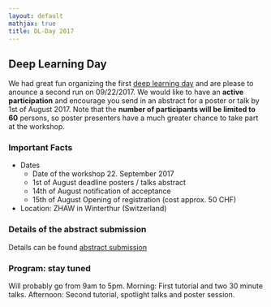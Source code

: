 ```yaml
---
layout: default
mathjax: true
title: DL-Day 2017
---
```


## Deep Learning Day

We had great fun organizing the first [deep learning day](https://sites.google.com/site/sdsdlday2016/) and are please to anounce a second run on 09/22/2017. We would like to have an **active participation** and encourage you send in an abstract for a poster or talk by 1st of August 2017. Note that the **number of participants will be limited to 60** persons, so poster presenters have a much greater chance to take part at the workshop.

### Important Facts
* Dates 
  * Date of the workshop 22. September 2017
  * 1st of August deadline posters / talks abstract
  * 14th of August notification of acceptance 
  * 15th of August Opening of registration (cost approx. 50 CHF)
* Location: ZHAW in Winterthur (Switzerland)

### Details of the abstract submission
Details can be found [abstract submission](abstract)


### Program: stay tuned
Will probably go from 9am to 5pm.
Morning: First tutorial and two 30 minute talks.
Afternoon: Second tutorial, spotlight talks and poster session.
